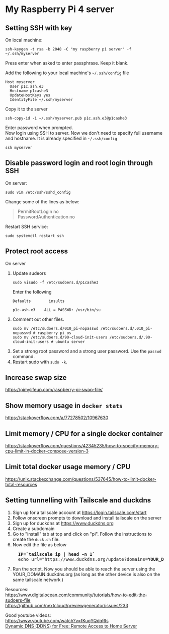 # My Raspberry Pi 4 server

## Setting SSH with key
On local machine:  
```
ssh-keygen -t rsa -b 2048 -C "my raspberry pi server" -f ~/.ssh/myserver
```
Press enter when asked to enter passphrase. Keep it blank.

Add the following to your local machine's `~/.ssh/config` file  
```
Host myserver
  User p1c.ash.e3
  Hostname p1cashe3
  UpdateHostKeys yes
  IdentityFile ~/.ssh/myserver
```
Copy it to the server
```
ssh-copy-id -i ~/.ssh/myserver.pub p1c.ash.e3@p1cashe3
```
Enter password when prompted.  
Now login using SSH to server. Now we don't need to specify full username and hostname. It is already specified in `~/.ssh/config`
```
ssh myserver
```

## Disable password login and root login through SSH
On server:
```
sudo vim /etc/ssh/sshd_config
```
Change some of the lines as below:  
> PermitRootLogin no  
> PasswordAuthentication no

Restart SSH service:
```
sudo systemctl restart ssh
```

## Protect root access
On server
1. Update sudeors
   ```
   sudo visudo -f /etc/sudoers.d/p1cashe3
   ```
   Enter the following
   ```
   Defaults        insults

   p1c.ash.e3    ALL = PASSWD: /usr/bin/su
   ```
2. Comment out other files.
   ```
   sudo mv /etc/sudoers.d/010_pi-nopasswd /etc/sudoers.d/.010_pi-nopasswd # raspberry pi os
   sudo mv /etc/sudoers.d/90-cloud-init-users /etc/sudoers.d/.90-cloud-init-users # ubuntu server
   ```
4. Set a strong root password and a strong user password. Use the `passwd` command.
3. Restart sudo with `sudo -k`.

## Increase swap size
https://pimylifeup.com/raspberry-pi-swap-file/  

## Show memory usage in `docker stats`
https://stackoverflow.com/a/77278502/10967630  

## Limit memory / CPU for a single docker container
https://stackoverflow.com/questions/42345235/how-to-specify-memory-cpu-limit-in-docker-compose-version-3  

## Limit total docker usage memory / CPU
https://unix.stackexchange.com/questions/537645/how-to-limit-docker-total-resources  

## Setting tunnelling with Tailscale and duckdns

1. Sign up for a tailscale account at https://login.tailscale.com/start
2. Follow onscreen prompts to download and install tailscale on the server
3. Sign up for duckdns at https://www.duckdns.org
4. Create a subdomain
5. Go to "install" tab at top and click on "pi". Follow the instructions to create the `duck.sh` file.
6. Now edit the file as below
   <pre>
     <b>IP=`tailscale ip | head -n 1`</b>
     echo url="https://www.duckdns.org/update?domains=<b>YOUR_DOMAIN</b>&token=<b>YOUR_TOKEN</b>b&ip=<b>$IP</b>" | curl -k -o ~/duckdns/duck.log -K -
   </pre>
7. Run the script. Now you should be able to reach the server using the YOUR_DOMAIN.duckdns.org (as long as the other device is also on the same tailscale network.)







Resources:  
https://www.digitalocean.com/community/tutorials/how-to-edit-the-sudoers-file  
https://github.com/nextcloud/previewgenerator/issues/233  

Good youtube videos:  
https://www.youtube.com/watch?v=fKuqYQdqRIs  
[Dynamic DNS (DDNS) for Free: Remote Access to Home Server](https://www.youtube.com/watch?v=wCJjiHp0d0w)  
